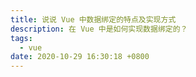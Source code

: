 ```yaml
---
title: 说说 Vue 中数据绑定的特点及实现方式
description: 在 Vue 中是如何实现数据绑定的？
tags:
  - vue
date: 2020-10-29 16:30:18 +0800
---
```


